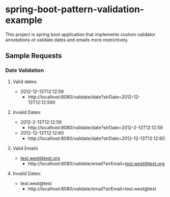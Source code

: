 # spring-boot-pattern-validation-example
This project is spring boot application that implements custom validator annotations ot validate dates and emails more restrictively.

## Sample Requests
### Date Validation
1. Valid dates:
   - 2012-12-13T12:12:59
     - http://localhost:8080/validate/date?strDate=2012-12-13T12:12:590
     
2. Invalid Dates:
   - 2012-2-13T12:12:59
     - http://localhost:8080/validate/date?strDate=2012-2-13T12:12:59
   - 2012-12-13T12:12:60
     - http://localhost:8080/validate/date?strDate=2012-12-13T12:12:60

1. Valid Emails
   - test.west@test.org
     - http://localhost:8080/validate/email?strEmail=test.west@test.org
3. Invalid Dates:
   - test.west@test
     - http://localhost:8080/validate/email?strEmail=test.west@test

